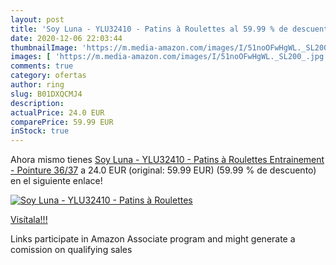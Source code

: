 ```yaml
---
layout: post
title: 'Soy Luna - YLU32410 - Patins à Roulettes al 59.99 % de descuento'
date: 2020-12-06 22:03:44
thumbnailImage: 'https://m.media-amazon.com/images/I/51noOFwHgWL._SL200_.jpg'
images: [ 'https://m.media-amazon.com/images/I/51noOFwHgWL._SL200_.jpg' ]
comments: true
category: ofertas
author: ring
slug: B01DXQCMJ4
description:
actualPrice: 24.0 EUR
comparePrice: 59.99 EUR
inStock: true
---
```


Ahora mismo tienes [Soy Luna - YLU32410 - Patins à Roulettes Entrainement - Pointure 36/37](https://www.amazon.fr/dp/B01DXQCMJ4/?tag=tolees0d-21) a 24.0 EUR (original: 59.99 EUR) (59.99 %  de descuento) en el siguiente enlace!

[![Soy Luna - YLU32410 - Patins à Roulettes](https://m.media-amazon.com/images/I/51noOFwHgWL._SL200_.jpg)](https://www.amazon.fr/dp/B01DXQCMJ4/?tag=tolees0d-21)

[Visítala!!!](https://www.amazon.fr/dp/B01DXQCMJ4/?tag=tolees0d-21)

Links participate in Amazon Associate program and might generate a comission on qualifying sales
